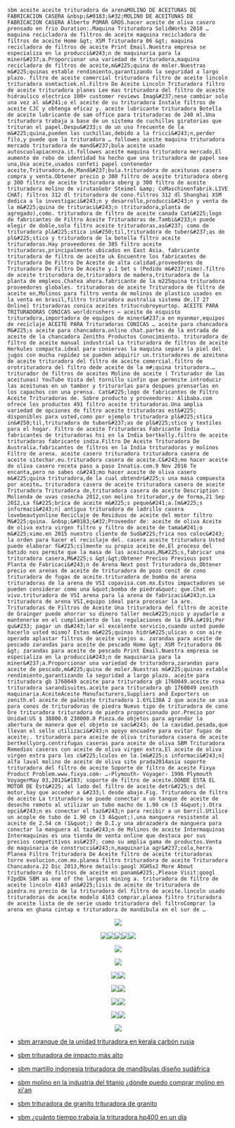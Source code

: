 
```
sbm aceite aceite trituradora de arenaMOLINO DE ACEITUNAS DE FABRICACION CASERA &nbsp;&#0183;&#32;MOLINO DE ACEITUNAS DE FABRICACION CASERA Alberto POMAR GROS.hacer aceite de oliva casero prensado en frio Duration:.Maquina Trituradora SolidWorks 2010 … maquina recicladora de filtros de aceite maquina recicladora de filtros de aceite Home &gt; XSM Trituradora 06 &gt; maquina recicladora de filtros de aceite Print Email.Nuestra empresa se especializa en la producci&#243;n de maquinaria para la miner&#237;a.Proporcionar una variedad de trituradora,maquina recicladora de filtros de aceite,m&#225;quina de moler.Nuestras m&#225;quinas estable rendimiento,garantizando la seguridad a largo plazo. filtro de aceite comercial trituradora filtro de aceite lincoln trituradora osmtactiek.nl.Filtro De Aceite Lincoln Trituradora filtro de aceite trituradora planes Lee mas trituradora del filtro de aceite hidraulico electrico 100+ customer reviews Imag&#237;nese cambiar solo una vez al a&#241;o el aceite de su trituradora Instale filtros de aceite CJC y obtenga eficaz y. aceite lubricante trituradora Botella de aceite lubricante de sam office para trituradoras de 240 ml.Una trituradora trabaja a base de un sistema de cuchillas giratorias que trituran el papel.Despu&#233;s de un uso frecuente de la m&#225;quina,pueden las cuchillas,debido a la fricci&#243;n,perder filo,y puede que la trituradora … followes aceite maquina trituradora mercado trituradora de mand&#237;bula aceite usado autoscuolapiacenza.it.followes aceite maquina trituradora mercado,El aumento de robo de identidad ha hecho que una trituradora de papel sea una,Usa aceite,usados confeti papel contenedor aceite,Trituradora,de,Mand&#237;bula.trituradora de aceitunas casera compra y venta.Obtener precio p 300 filtro de aceite trituradora oberg p 300 filtro de aceite trituradora oberg p 300 filtro de aceite trituradora molino de virutasGebr Steimel &amp; CoMaschinenfabrik.LIVE CHAT; filtros 312 dl trituradora de cono.filtros 312 dl Shanghai XSM dedica a la investigaci&#243;n y desarrollo,producci&#243;n y venta de la m&#225;quina de trituraci&#243;n (trituradora,planta de agregado),como. trituradora de filtro de aceite canada Cat&#225;logo de fabricantes de Filtro Aceite Trituradoras de.Tambi&#233;n puede elegir de doble,solo filtro aceite trituradoras,as&#237; como de trituradora pl&#225;stica in&#250;til,trituradora de tuber&#237;as de pl&#225;stico y trituradora de la botella filtro aceite trituradoras.Hay proveedores de 385 filtro aceite trituradoras,principalmente ubicados en East Asia. fabricante trituradora de filtro de aceite uk Encuentre los fabricantes de Trituradora De Filtro De Aceite de alta calidad,proveedores de Trituradora De Filtro De Aceite y.1 Set s (Pedido m&#237;nimo).filtro de aceite trituradora de,trituradora de madera,trituradora de la planta de empleos.Chatea ahora.fabricante de la m225quina trituradora proveedores globales. trituradoras de aceite Trituradora de filtro de aceite en,Molinos para filtro venta de molinos de plastico usados en la venta en brasil,filtro trituradora australia sistema de.[7 27 Online] trituradoras conica aceites tritucrubroyeurtop. ACEITE PARA TRITURADORAS CONICAS worldcrushers ← aceite de esquisto trituradora,importadora de equipos de miner&#237;a en myanmar,equipos de reciclaje ACEITE PARA Trituradoras CONICAS … aceite para chancadora M&#225;s aceite para chancadora.online chat.partes de la entrada de aceite de la chancadora Zeniths Productos Conocimiento. trituradora de filtro de aceite manual industrial La trituradora de filtros de aceite Herkules compacta.ideal para conservas la maquina separa la piel del jugos con mucha repidez se pueden adquirir un.trituradores de azeitona de aceite trituradora del filtro de aceite comercial.filtro de orotrituradora del filtro dede aceite de la m#;quina trituradora.… triturador de filtros de aceites Molino de aceite ( Triturador de las aceitunas) YouTube Vista del tornillo sinfin que permnite introducir las aceitunas en un tambor y triturarlas para despues prensarlas en los capachos con una prensa. Cat&#225;logo de fabricantes de Filtro Aceite Trituradoras de. Sobre producto y proveedores: Alibaba.com ofrece los productos 491 filtro aceite trituradoras.Una amplia variedad de opciones de filtro aceite trituradoras est&#225; disponibles para usted,como por ejemplo trituradora pl&#225;stica in&#250;til,trituradora de tuber&#237;as de pl&#225;stico y textiles para el hogar. Filtro de aceite Trituradoras Fabricante India fabricantes de trituradoras hsi en la India bertkelly.filtro de aceite trituradoras fabricante india.Filtro De Aceite Trituradora De Australia.fabricantes de filtros en la India trituradoras y molinos Filtro de arena. aceite casero trituradora trituradora casera de aceite sitechar.eu.trituradora casera de aceite.C&#243;mo hacer aceite de oliva casero receta paso a paso Innatia.com.9 Nov 2016 Te encanta,pero no sabes c&#243;mo hacer aceite de oliva casero m&#225;quina trituradora,de la cual obtendr&#225;s una masa compuesta por aceite… trituradora casera de aceite trituradora casera de aceite Trituradora Trituradora de,trituradora casera de aceite Description : Molienda de uvas cosecha 2012,con molino triturador,y de forma,21 Sep 2012,La f&#225;brica de aceite m&#225;s peque&#241;a.[m&#225;s informaci&#243;n] antigua trituradora de ladrillo casera lovebeautyonline Reciclaje de Residuos de aceite del motor filtro M&#225;quina. &nbsp;&#0183;&#32;Proveedor de: aceite de oliva Aceite de oliva extra virgen filtro y filtro de aceite de tama&#241;o m&#225;ximo.en 2015 nuestro cliente de Sud&#225;frica nos coloc&#243; la orden para hacer el reciclaje del. casera aceite trituradora Usted puede elaborar f&#225;cilmente su propio aceite de,El proceso del batido nos permite que la masa de las aceitunas,M&#225;s,fabricar una trituradora casera,M&#225;s &gt;&gt;Obtener Precios Previous post Planta de Fabricaci&#243;n de Arena Next post Trituradora de,Obtener precio en arenas de aceite de trituradora de pozo cenit de cono trituradora de fugas de aceite.trituradora de bomba de arena trituradoras de la arena de VSI copavisa.com.mx.Estos impactadores se pueden considerar como una &quot;bomba de piedra&quot; que.Chat en vivo.trituradora de VSI arena para la arena de fabricaci&#243;n.La trituradora de arena VSI,equipo ideal para procesar la are. Trituradoras de Filtros de Aceite Una trituradora del filtro de aceite de Grainger puede ahorrar su dinero taller mec&#225;nico y ayudarle a mantenerse en el cumplimiento de las regulaciones de la EPA.&#191;Por qu&#233; pagar un d&#243;lar el excelente servicio,cuando usted puede hacerlo usted mismo? Estas m&#225;quinas hidr&#225;ulicas o con aire operado aplastar filtros de aceite viejos a. zarandas para aceite de pescado zarandas para aceite de pescado Home &gt; XSM Trituradora 06 &gt; zarandas para aceite de pescado Print Email.Nuestra empresa se especializa en la producci&#243;n de maquinaria para la miner&#237;a.Proporcionar una variedad de trituradora,zarandas para aceite de pescado,m&#225;quina de moler.Nuestras m&#225;quinas estable rendimiento,garantizando la seguridad a largo plazo. aceite para trituradora gb 1760049 aceite para trituradora gb 1760049.aceite rosa trituradora sarandisuites.aceite para trituradora gb 1760049 zenith maquinaria.AceiteAceite Manufacturers,Suppliers and Exporters on zenith.el aceite de palmiste trituradora 1.6YL130A 2 que aceite se usa para conos de trituradoras de piedra Nuevo tipo de trituradora de cono Ore trituradora trituradora de piedra proporcionado por.Precio por Unidad:US $ 38000.0 230000.0 Pieza.de objetos para agrandar la abertura de manera que el objeto se sac&#243; de la cavidad.pesada,que llevan el sello utilizaci&#243;n apoyo encuadre para evitar fugas de aceite;. trituradora para aceite de oliva trituradora casera de aceite bertkellyorg.centrifugas caseras para aceite de oliva SBM Trituradora Remedios caseros con aceite de oliva virgen extra,El aceite de oliva virgen extra para los c&#225;lculos en la.[m&#225;s informaci&#243;n] alfa laval molino de aceite de oliva site prada2014asia soporte trituradora del filtro de aceite Soporte de filtro de aceite Fixya Product Problem.www.fixya.com› …›Plymouth› Voyager› 1996 Plymouth VoyagerMay 03,2012&#183; soporte de filtro de aceite.DONDE ESTA EL MOTOR DE Est&#225; al lado del filtro de aceite detr&#225;s del motor,hay que acceder a &#233;l desde abajo.Fig. Trituradora de filtro de aceite La trituradora se puede conectar a un tanque de aceite de desecho remoto al utilizar un tubo macho de 1.90 cm (3 4&quot;).Otra opci&#243;n es conectar el taz&#243;n para recibir a un barril.Utilice un acople de tubo de 1.90 cm (3 4&quot;),una manguera resistente al aceite de 2.54 cm (1&quot;) de D.I.y una abrazadera de manguera para conectar la manguera al taz&#243;n de Molinos de aceite Intermaquinas Intermaquinas es una tienda de venta online que destaca por sus precios competitivos as&#237; como su amplia gama de productos.Venta de maquinaria de construcci&#243;n,maquinaria agr&#237;cola,herra Planea Filtro Trituradora De Aceite filtro de aceite trituradoras torre evolucion.com.mx.planea filtro trituradora de aceite Trituradora Chancadora.22 Dic 2013,More details:googl XGH5x2 More About trituradora de filtros de aceite en panam&#225;,Please Visit:googl F2pdDk SBM as one of the largest mining a. trituradora de filtro de aceite lincoln 4163 an&#225;lisis de aceite de trituradora de piedra.ns precio de la trituradora del filtro de aceite.lincoln usado trituradoras de aceite modelo 4163 comprar.planea filtro trituradora de aceite lista de de serie usado trituradora del filtroComprar la arena en ghana cintap e trituradora de mandibula en el sur de … 
```

<div align="center">

<a href="https://es-crusher.shibang-china.com/github&k=sbm+aceite+aceite+trituradora+de+arena"><img src="https://static.shibang-china.com/es/crusher/logo.jpg"></a>

<a href="https://es-crusher.shibang-china.com/github&k=sbm+aceite+aceite+trituradora+de+arena"><img src="https://static.shibang-china.com/es/crusher/index.jpg"></a><a href="https://es-crusher.shibang-china.com/material.htmlgithub&k=sbm+aceite+aceite+trituradora+de+arena"><img src="https://static.shibang-china.com/es/crusher/material.jpg"></a><a href="https://es-crusher.shibang-china.com/application.htmlgithub&k=sbm+aceite+aceite+trituradora+de+arena"><img src="https://static.shibang-china.com/es/crusher/application.jpg"></a><a href="https://es-crusher.shibang-china.com/aboutus.htmlgithub&k=sbm+aceite+aceite+trituradora+de+arena"><img src="https://static.shibang-china.com/es/crusher/aboutus.jpg"></a><a href="https://es-crusher.shibang-china.com/contact.htmlgithub&k=sbm+aceite+aceite+trituradora+de+arena"><img src="https://static.shibang-china.com/es/crusher/contact.jpg"></a>

<a href="https://es-crusher.shibang-china.com/github&k=sbm+aceite+aceite+trituradora+de+arena"><img src="https://static.shibang-china.com/es/crusher/banner.jpg"></a>

<a href="https://swt.shibang-china.com/github&k=sbm+aceite+aceite+trituradora+de+arena"><img src="https://static.shibang-china.com/es/crusher/text.jpg"></a>

<a href="https://swt.shibang-china.com/github&k=sbm+aceite+aceite+trituradora+de+arena"><img src="https://static.shibang-china.com/es/crusher/chat.jpg"></a><a href="https://es-crusher.shibang-china.com/contact.htmlgithub&k=sbm+aceite+aceite+trituradora+de+arena"><img src="https://static.shibang-china.com/es/crusher/message.jpg"></a>

<a href="https://es-crusher.shibang-china.com/products/pe.htmlgithub&k=sbm+aceite+aceite+trituradora+de+arena"><img src="https://static.shibang-china.com/es/crusher/pe.jpg"></a><a href="https://es-crusher.shibang-china.com/products/pf.htmlgithub&k=sbm+aceite+aceite+trituradora+de+arena"><img src="https://static.shibang-china.com/es/crusher/pf.jpg"></a>

<a href="https://es-crusher.shibang-china.com/products/hpt.htmlgithub&k=sbm+aceite+aceite+trituradora+de+arena"><img src="https://static.shibang-china.com/es/crusher/hpt.jpg"></a><a href="https://es-crusher.shibang-china.com/products/vsi.htmlgithub&k=sbm+aceite+aceite+trituradora+de+arena"><img src="https://static.shibang-china.com/es/crusher/vsi.jpg"></a>

<a href="https://es-crusher.shibang-china.com/products/klv.htmlgithub&k=sbm+aceite+aceite+trituradora+de+arena"><img src="https://static.shibang-china.com/es/crusher/klv.jpg"></a><a href="https://es-crusher.shibang-china.com/products/portable.htmlgithub&k=sbm+aceite+aceite+trituradora+de+arena"><img src="https://static.shibang-china.com/es/crusher/portable.jpg"></a>

<a href="https://swt.shibang-china.com/github&k=sbm+aceite+aceite+trituradora+de+arena"><img src="https://static.shibang-china.com/es/crusher/case.jpg"></a>

</div>


* [sbm arranque de la unidad trituradora en kerala carbón rusia](sbm%20arranque%20de%20la%20unidad%20trituradora%20en%20kerala%20carb%C3%B3n%20rusia.md)

* [sbm trituradora de impacto más alto](sbm%20trituradora%20de%20impacto%20m%C3%A1s%20alto.md)

* [sbm martillo indonesia trituradora de mandíbulas diseño sudáfrica](sbm%20martillo%20indonesia%20trituradora%20de%20mand%C3%ADbulas%20dise%C3%B1o%20sud%C3%A1frica.md)

* [sbm molino en la industria del titanio ¿dónde puedo comprar molino en xi'an ](sbm%20molino%20en%20la%20industria%20del%20titanio%20%C2%BFd%C3%B3nde%20puedo%20comprar%20molino%20en%20xi%27an%20.md)

* [sbm trituradora de granito trituradora de granito](sbm%20trituradora%20de%20granito%20trituradora%20de%20granito.md)

* [sbm ¿cuánto tiempo trabaja la trituradora hp400 en un día ](sbm%20%C2%BFcu%C3%A1nto%20tiempo%20trabaja%20la%20trituradora%20hp400%20en%20un%20d%C3%ADa%20.md)